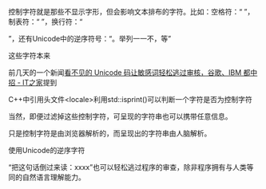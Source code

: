 控制字符就是那些不显示字形，但会影响文本排布的字符。比如：空格符：“ ”，制表符：“	”，换行符：“

”，还有Unicode中的逆序符号：“‮”等，不一一列举。

这些字符本来



前几天的一个新闻<a href="https://www.ithome.com/0/568/537.htm" target="_blank">看不见的 Unicode 码让敏感词轻松逃过审核，谷歌、IBM 都中招 - IT之家</a>提到





C++中引用头文件\<locale>利用std::isprint()可以判断一个字符是否为控制字符





当然，即便过滤掉这些控制字符，可呈现的字符串也可以携带任意信息。

只是控制字符是由浏览器解析的，而呈现出的字符串由人脑解析。

使用Unicode的逆序字符

“把这句话倒过来读：xxxx”也可以轻松逃过程序的审查，除非程序拥有与人类等同的自然语言理解能力。

